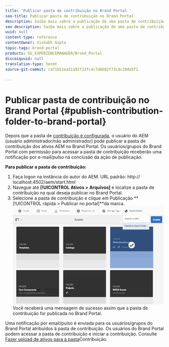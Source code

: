 ```yaml
---
title: 'Publicar pasta de contribuição no Brand Portal '
seo-title: Publicar pasta de contribuição no Brand Portal
description: Saiba mais sobre a publicação de uma pasta de contribuição dos ativos AEM para o Brand Portal no Brand Portal 6.4.5.
seo-description: Saiba mais sobre a publicação de uma pasta de contribuição dos ativos AEM para o Brand Portal no Brand Portal 6.4.5.
uuid: null
content-type: reference
contentOwner: Vishabh Gupta
topic-tags: brand-portal
products: SG_EXPERIENCEMANAGER/Brand_Portal
discoiquuid: null
translation-type: tm+mt
source-git-commit: ca71b51ea51a92f23fc4c7d6682f73c4c204a5f2

---
```



# Publicar pasta de contribuição no Brand Portal {#publish-contribution-folder-to-brand-portal}

Depois que a pasta de [contribuição é configurada](brand-portal-configure-contribution-folder-properties.md), o usuário do AEM (usuário administrador/não administrador) pode publicar a pasta de contribuição dos ativos AEM no Brand Portal. Os usuários/grupos do Brand Portal com permissão para acessar a pasta de contribuição receberão uma notificação por e-mail/pulso na conclusão da ação de publicação.

**Para publicar a pasta de contribuição:**

1. Faça logon na instância do autor do AEM.
URL padrão: http:// localhost:4502/aem/start.html
1. Navegue até **[!UICONTROL Ativos > Arquivos]** e localize a pasta de contribuição na qual deseja publicar no Brand Portal.
1. Selecione a pasta de contribuição e clique em Publicação **[!UICONTROL rápida > Publicar no portal]**da marca.
   ![](assets/publish-contribution-folder-to-bp.png)
Você receberá uma mensagem de sucesso assim que a pasta de contribuição for publicada no Brand Portal.

Uma notificação por email/pulso é enviada para os usuários/grupos do Brand Portal atribuídos à pasta de contribuição. Os usuários do Brand Portal podem acessar a pasta de contribuição e iniciar a contribuição. Consulte [Fazer upload de ativos para a pasta](brand-portal-upload-assets-to-contribution-folder.md)Contribuição.